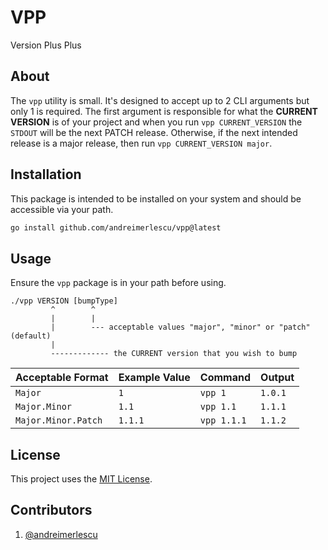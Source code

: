 # VPP

Version Plus Plus

## About

The `vpp` utility is small. It's designed to accept up to 2 CLI arguments but only 1 is required. 
The first argument is responsible for what the __CURRENT VERSION__ is of your project and when you run
`vpp CURRENT_VERSION` the `STDOUT` will be the next PATCH release. Otherwise, if the next intended
release is a major release, then run `vpp CURRENT_VERSION major`. 

## Installation

This package is intended to be installed on your system and should be accessible via your path.

```bash
go install github.com/andreimerlescu/vpp@latest
```

## Usage

Ensure the `vpp` package is in your path before using. 

```text
./vpp VERSION [bumpType]
         ^        ^ 
         |        |
         |        --- acceptable values "major", "minor" or "patch" (default)
         |
         ------------- the CURRENT version that you wish to bump
```

| Acceptable Format   | Example Value | Command     | Output  | 
|---------------------|---------------|-------------|---------|
| `Major`             | `1`           | `vpp 1`     | `1.0.1` | 
| `Major.Minor`       | `1.1`         | `vpp 1.1`   | `1.1.1` |
| `Major.Minor.Patch` | `1.1.1`       | `vpp 1.1.1` | `1.1.2` |

## License

This project uses the [MIT License](LICENSE).

## Contributors

1. [@andreimerlescu](https://github.com/andreimerlescu)

